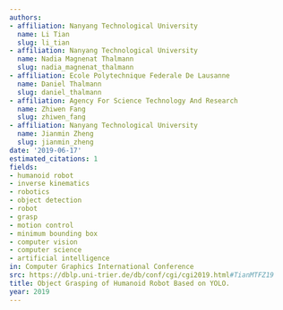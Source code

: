 ```yaml
---
authors:
- affiliation: Nanyang Technological University
  name: Li Tian
  slug: li_tian
- affiliation: Nanyang Technological University
  name: Nadia Magnenat Thalmann
  slug: nadia_magnenat_thalmann
- affiliation: Ecole Polytechnique Federale De Lausanne
  name: Daniel Thalmann
  slug: daniel_thalmann
- affiliation: Agency For Science Technology And Research
  name: Zhiwen Fang
  slug: zhiwen_fang
- affiliation: Nanyang Technological University
  name: Jianmin Zheng
  slug: jianmin_zheng
date: '2019-06-17'
estimated_citations: 1
fields:
- humanoid robot
- inverse kinematics
- robotics
- object detection
- robot
- grasp
- motion control
- minimum bounding box
- computer vision
- computer science
- artificial intelligence
in: Computer Graphics International Conference
src: https://dblp.uni-trier.de/db/conf/cgi/cgi2019.html#TianMTFZ19
title: Object Grasping of Humanoid Robot Based on YOLO.
year: 2019
---
```

